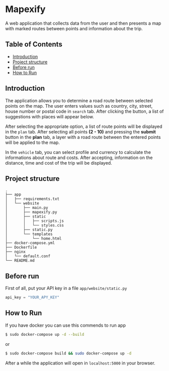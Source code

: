 # Mapexify
A web application that collects data from the user and then presents a map with marked routes between points and information about the trip.

## Table of Contents
- [Introduction](#introduction)
- [Project structure](#project-structure)
- [Before run](#before-run)
- [How to Run](#how-to-run)

## Introduction
The application allows you to determine a road route between selected points on the map. The user enters values ​​such as country, city, street, house number or postal code in `search` tab. After clicking the button, a list of suggestions with places will appear below.

After selecting the appropriate option, a list of route points will be displayed in the `plan` tab. After selecting all points **(2 - 10)** and pressing the **submit** button in the **plan** tab, a layer with a road route between the entered points will be applied to the map.

In the `vehicle` tab, you can select profile and currency to calculate the informations about route and costs. After accepting, information on the distance, time and cost of the trip will be displayed.

## Project structure
```
.
├── app
│   ├── requirements.txt
│   └── website
│       ├── main.py
│       ├── mapexify.py
│       ├── static
│       │   ├── scripts.js
│       │   └── styles.css
│       ├── static.py
│       └── templates
│           └── home.html
├── docker-compose.yml
├── Dockerfile
├── nginx
│   └── default.conf
└── README.md
```


## Before run
First of all, put your API key in a file `app/website/static.py`
```python
api_key = "YOUR_APY_KEY"
```

## How to Run
If you have docker you can use this commends to run app

```bash
$ sudo docker-compose up -d --build
``` 
or
```bash
$ sudo docker-compose build && sudo docker-compose up -d
```

After a while the application will open in `localhost:5000` in your browser.
